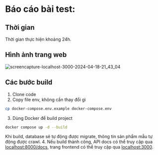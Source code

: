 # Báo cáo bài test:
## Thời gian
Thời gian thực hiện khoảng 24h.
## Hình ảnh trang web
![screencapture-localhost-3000-2024-04-18-21_43_04](https://github.com/huongphamx/test-nms/assets/91840958/1e59591d-2ed3-47c3-a224-d7838a0e56b0)

## Các bước build
1. Clone code
2. Copy file env, không cần thay đổi gì
```sh
cp docker-compose.env.example docker-compose.env
```
3. Dùng Docker để build project
```sh
docker compose up -d --build
```
Khi build, database sẽ tự động được migrate, thông tin sản phẩm mẫu tự động được crawl.
4. Nếu build thành công, API docs có thể truy cập qua [localhost:8000/docs](http://localhost:8000/docs), trang frontend có thể truy cập qua [localhost:3000](http://localhost:3000).
